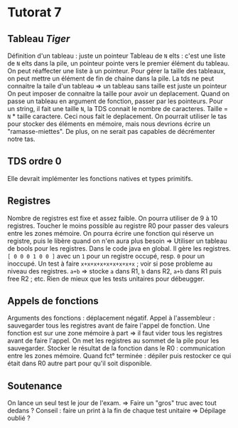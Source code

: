# Tutorat 7

## Tableau *Tiger*

Définition d'un tableau : juste un pointeur
Tableau de `N` elts : c'est une liste de `N` elts dans la pile, un pointeur pointe vers le premier élément du tableau.
On peut réaffecter une liste à un pointeur.
Pour gérer la taille des tableaux, on peut mettre un élément de fin de chaine dans la pile.
La tds ne peut connaitre la taile d'un tableau => un tableau sans taille est juste un pointeur
On peut imposer de connaitre la taille pour avoir un deplacement.
Quand on passe un tableau en argument de fonction, passer par les pointeurs.
Pour un string, il fait une taille `N`, la TDS connait le nombre de caracteres. Taille = `N` * taille caractere.
Ceci nous fait le deplacement.
On pourrait utiliser le tas pour stocker des éléments en mémoire, mais nous devrions écrire un "ramasse-miettes".
De plus, on ne serait pas capables de décrémenter notre tas.


## TDS ordre 0
Elle devrait implémenter les fonctions natives et types primitifs.


## Registres
Nombre de registres est fixe et assez faible.
On pourra utiliser de 9 à 10 registres. Toucher le moins possible au registre R0 pour passer des valeurs entre les zones mémoire.
On pourra écrire une fonction qui réserve un registre, puis le libère quand on n'en aura plus besoin
=> Utiliser un tableau de bools pour les registres. Dans le code java en global. Il gère les registres.
`[ 0 0 0 1 0 0 ]` avec un `1` pour un registre occupé, resp. `0` pour un inoccupé.
Un test à faire `x+x+x+x+x+x+x+x+x` ; voir si pose probleme au niveau des registres.
`a+b` => stocke `a` dans R1, `b` dans R2, `a+b` dans R1 puis free R2 ; etc.
Rien de mieux que les tests unitaires pour débeugger.


## Appels de fonctions
Arguments des fonctions : déplacement négatif.
Appel à l'assembleur : sauvegarder tous les registres avant de faire l'appel de fonction.
Une fonction est sur une zone mémoire à part => il faut vider tous les registres avant de faire l'appel.
On met les registres au sommet de la pile pour les sauvegarder.
Stocker le résultat de la fonction dans le R0 : communication entre les zones mémoire.
Quand fct° terminée : dépiler puis restocker ce qui était dans R0 autre part pour qu'il soit disponible.


## Soutenance
On lance un seul test le jour de l'exam. => Faire un "gros" truc avec tout dedans ?
Conseil : faire un print à la fin de chaque test unitaire => Dépilage oublié ?
